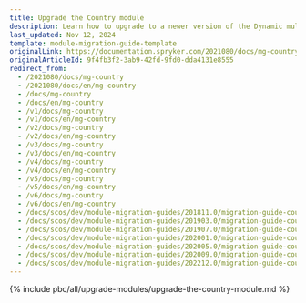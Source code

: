 ```yaml
---
title: Upgrade the Country module
description: Learn how to upgrade to a newer version of the Dynamic multi store Country module within your Spryker project.
last_updated: Nov 12, 2024
template: module-migration-guide-template
originalLink: https://documentation.spryker.com/2021080/docs/mg-country
originalArticleId: 9f4fb3f2-3ab9-42fd-9fd0-dda4131e8555
redirect_from:
  - /2021080/docs/mg-country
  - /2021080/docs/en/mg-country
  - /docs/mg-country
  - /docs/en/mg-country
  - /v1/docs/mg-country
  - /v1/docs/en/mg-country
  - /v2/docs/mg-country
  - /v2/docs/en/mg-country
  - /v3/docs/mg-country
  - /v3/docs/en/mg-country
  - /v4/docs/mg-country
  - /v4/docs/en/mg-country
  - /v5/docs/mg-country
  - /v5/docs/en/mg-country
  - /v6/docs/mg-country
  - /v6/docs/en/mg-country
  - /docs/scos/dev/module-migration-guides/201811.0/migration-guide-country.html
  - /docs/scos/dev/module-migration-guides/201903.0/migration-guide-country.html
  - /docs/scos/dev/module-migration-guides/201907.0/migration-guide-country.html
  - /docs/scos/dev/module-migration-guides/202001.0/migration-guide-country.html
  - /docs/scos/dev/module-migration-guides/202005.0/migration-guide-country.html
  - /docs/scos/dev/module-migration-guides/202009.0/migration-guide-country.html
  - /docs/scos/dev/module-migration-guides/202212.0/migration-guide-country.html
---
```


{% include pbc/all/upgrade-modules/upgrade-the-country-module.md %} <!-- To edit, see /_includes/pbc/all/upgrade-modules/upgrade-the-country-module.md -->
